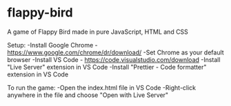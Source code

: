 # flappy-bird
A game of Flappy Bird made in pure JavaScript, HTML and CSS

Setup:
-Install Google Chrome - https://www.google.com/chrome/dr/download/
-Set Chrome as your default browser
-Install VS Code - https://code.visualstudio.com/download
-Install "Live Server" extension in VS Code
-Install "Prettier - Code formatter" extension in VS Code

To run the game: 
-Open the index.html file in VS Code
-Right-click anywhere in the file and choose "Open with Live Server"
